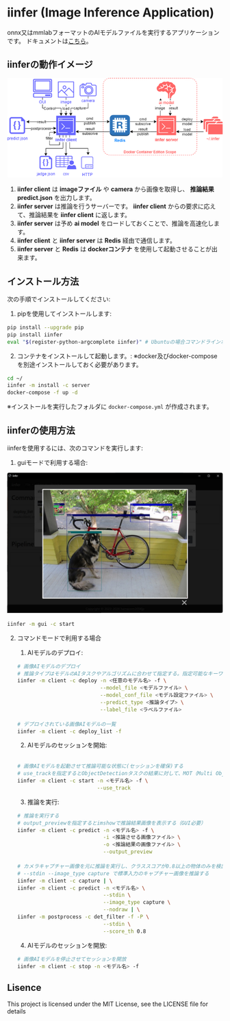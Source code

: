 # iinfer (Image Inference Application)

onnx又はmmlabフォーマットのAIモデルファイルを実行するアプリケーションです。
ドキュメントは[こちら](https://hamacom2004jp.github.io/iinfer/)。

## iinferの動作イメージ

![iinferの動作イメージ](https://github.com/hamacom2004jp/iinfer/raw/main/docs_src/static/orverview.drawio.png)

1. **iinfer client** は **imageファイル** や **camera** から画像を取得し、 **推論結果 predict.json** を出力します。
2. **iinfer server** は推論を行うサーバーです。 **iinfer client** からの要求に応えて、推論結果を **iinfer client** に返します。
3. **iinfer server** は予め **ai model** をロードしておくことで、推論を高速化します。
4. **iinfer client** と **iinfer server** は **Redis** 経由で通信します。
5. **iinfer server** と **Redis** は **dockerコンテナ** を使用して起動させることが出来ます。

## インストール方法

次の手順でインストールしてください:

1. pipを使用してインストールします:

```bash
pip install --upgrade pip
pip install iinfer
eval "$(register-python-argcomplete iinfer)" # Ubuntuの場合コマンドラインオプションを補完できるようにします。
```

2. コンテナをインストールして起動します。:
   ※docker及びdocker-composeを別途インストールしておく必要があります。

```bash
cd ~/
iinfer -m install -c server
docker-compose -f up -d
```

※インストールを実行したフォルダに `docker-compose.yml` が作成されます。

## iinferの使用方法

iinferを使用するには、次のコマンドを実行します:

1. guiモードで利用する場合:

![guiモードのイメージ](https://github.com/hamacom2004jp/iinfer/raw/main/docs_src/static/ss/00242_cmd_predict.jpg)

```bash
iinfer -m gui -c start
```

2. コマンドモードで利用する場合

    1. AIモデルのデプロイ:

    ```bash
    # 画像AIモデルのデプロイ
    # 推論タイプはモデルのAIタスクやアルゴリズムに合わせて指定する。指定可能なキーワードは"iinfer -m client -c predict_type_list"コマンド参照。
    iinfer -m client -c deploy -n <任意のモデル名> -f \
                               --model_file <モデルファイル> \
                               --model_conf_file <モデル設定ファイル> \
                               --predict_type <推論タイプ> \
                               --label_file <ラベルファイル>

    # デプロイされている画像AIモデルの一覧
    iinfer -m client -c deploy_list -f
    ```

    2. AIモデルのセッションを開始:

    ```bash

    # 画像AIモデルを起動させて推論可能な状態に(セッションを確保)する
    # use_trackを指定するとObjectDetectionタスクの結果に対して、MOT（Multi Object Tracking）を実行しトラッキングIDを出力する。
    iinfer -m client -c start -n <モデル名> -f \
                              --use_track
    ```

   3. 推論を実行:

    ```bash
    # 推論を実行する
    # output_previewを指定するとimshowで推論結果画像を表示する（GUI必要）
    iinfer -m client -c predict -n <モデル名> -f \
                                -i <推論させる画像ファイル> \
                                -o <推論結果の画像ファイル> \
                                --output_preview

    # カメラキャプチャー画像を元に推論を実行し、クラススコアが0.8以上の物体のみを検出する
    # --stdin --image_type capture で標準入力のキャプチャー画像を推論する
    iinfer -m client -c capture | \
    iinfer -m client -c predict -n <モデル名> \
                                --stdin \
                                --image_type capture \
                                --nodraw | \
    iinfer -m postprocess -c det_filter -f -P \
                                --stdin \
                                --score_th 0.8
    ```

    4. AIモデルのセッションを開放:

    ```bash
    # 画像AIモデルを停止させてセッションを開放
    iinfer -m client -c stop -n <モデル名> -f
    ```

## Lisence

This project is licensed under the MIT License, see the LICENSE file for details
